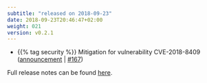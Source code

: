 ```yaml
---
subtitle: "released on 2018-09-23"
date: 2018-09-23T20:46:47+02:00
weight: 021
version: v0.2.1
---
```


- {{% tag security %}} Mitigation for vulnerability CVE-2018-8409 ([announcement](https://github.com/aspnet/Announcements/issues/316) | [#167](https://github.com/tomkerkhove/promitor/issues/167))

Full release notes can be found [here](https://github.com/tomkerkhove/promitor/releases/tag/0.2.1).